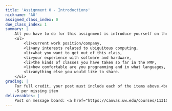 ```yaml
---
title: 'Assignment 0 - Introductions'
nickname: 'A0'
assigned_class_index: 0
due_class_index: 1
summary: |
    All you have to do for this assignment is introduce yourself on the message board. At the very least, include the following information: 
    <ul>
    	<li>current work position/company,
    	<li>any interests related to ubiquitous computing,
    	<li>what you want to get out of this class,
    	<li>your experience with software and hardware,
    	<li>the kinds of classes you have taken so far in the PMP,
    	<li>how comfortable are you programming and in what languages, and
    	<li>anything else you would like to share.
    </ul>
grading: |
    For full credit, your post must include each of the items above.<br/>
    -5 per missing item
deliverables: |
    Post on message board: <a href="https://canvas.uw.edu/courses/1131076/discussion_topics/4226635" target="_blank">link</a>
---
```

